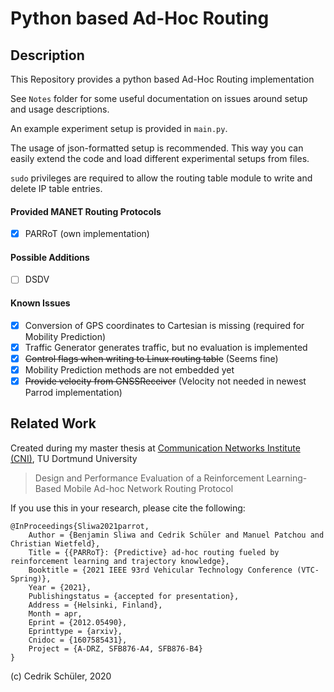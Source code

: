 # Python based Ad-Hoc Routing
## Description
This Repository provides a python based Ad-Hoc Routing implementation

See `Notes` folder for some useful documentation on issues around setup and usage descriptions.

An example experiment setup is provided in `main.py`. 

The usage of json-formatted setup is recommended. This way you can easily extend the code and load different experimental setups from files.

`sudo` privileges are required to allow the routing table module to write and delete IP table entries.
#### Provided MANET Routing Protocols
- [x] PARRoT (own implementation)
#### Possible Additions
- [ ] DSDV

#### Known Issues
- [x] Conversion of GPS coordinates to Cartesian is missing (required for Mobility Prediction)
- [x] Traffic Generator generates traffic, but no evaluation is implemented
- [x] ~~Control flags when writing to Linux routing table~~ (Seems fine)
- [x] Mobility Prediction methods are not embedded yet
- [x] ~~Provide velocity from GNSSReceiver~~ (Velocity not needed in newest Parrod implementation)

## Related Work
Created during my master thesis at [Communication Networks Institute (CNI)](https://www.kn.e-technik.tu-dortmund.de/cms/en/institute/), TU Dortmund University
>Design and Performance Evaluation of a Reinforcement Learning-Based
Mobile Ad-hoc Network Routing Protocol

If you use this in your research, please cite the following:
```
@InProceedings{Sliwa2021parrot,
	Author = {Benjamin Sliwa and Cedrik Schüler and Manuel Patchou and Christian Wietfeld},
	Title = {{PARRoT}: {Predictive} ad-hoc routing fueled by reinforcement learning and trajectory knowledge},
	Booktitle = {2021 IEEE 93rd Vehicular Technology Conference (VTC-Spring)},
	Year = {2021},
	Publishingstatus = {accepted for presentation},
	Address = {Helsinki, Finland},
	Month = apr,
	Eprint = {2012.05490},
	Eprinttype = {arxiv},
	Cnidoc = {1607585431},
	Project = {A-DRZ, SFB876-A4, SFB876-B4}
}
```

(c) Cedrik Schüler, 2020
